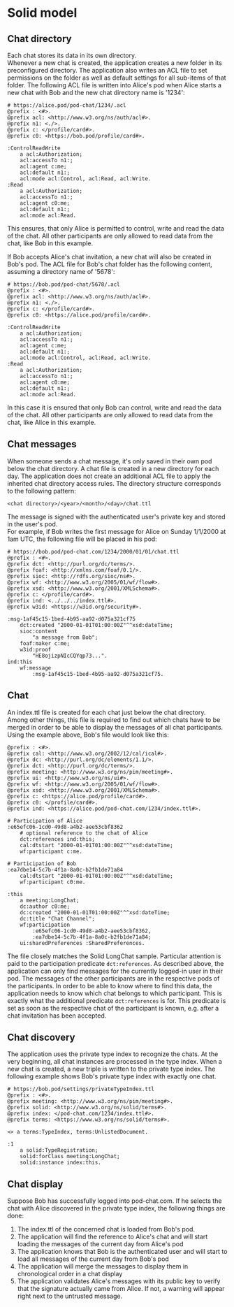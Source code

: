 # Solid model

## Chat directory

Each chat stores its data in its own directory.  
Whenever a new chat is created, the application creates a new folder in its preconfigured directory. The application also writes an ACL file to set permissions on the folder as well as default settings for all sub-items of that folder.
The following ACL file is written into Alice's pod when Alice starts a new chat with Bob and the new chat directory name is '1234':
```
# https://alice.pod/pod-chat/1234/.acl
@prefix : <#>.
@prefix acl: <http://www.w3.org/ns/auth/acl#>.
@prefix n1: <./>.
@prefix c: </profile/card#>.
@prefix c0: <https://bob.pod/profile/card#>.

:ControlReadWrite
    a acl:Authorization;
    acl:accessTo n1:;
    acl:agent c:me;
    acl:default n1:;
    acl:mode acl:Control, acl:Read, acl:Write.
:Read
    a acl:Authorization;
    acl:accessTo n1:;
    acl:agent c0:me;
    acl:default n1:;
    acl:mode acl:Read.
```
This ensures, that only Alice is permitted to control, write and read the data of the chat. All other participants are only allowed to read data from the chat, like Bob in this example.

If Bob accepts Alice's chat invitation, a new chat will also be created in Bob's pod. The ACL file for Bob's chat folder has the following content, assuming a directory name of '5678':
```
# https://bob.pod/pod-chat/5678/.acl
@prefix : <#>.
@prefix acl: <http://www.w3.org/ns/auth/acl#>.
@prefix n1: <./>.
@prefix c: </profile/card#>.
@prefix c0: <https://alice.pod/profile/card#>.

:ControlReadWrite
    a acl:Authorization;
    acl:accessTo n1:;
    acl:agent c:me;
    acl:default n1:;
    acl:mode acl:Control, acl:Read, acl:Write.
:Read
    a acl:Authorization;
    acl:accessTo n1:;
    acl:agent c0:me;
    acl:default n1:;
    acl:mode acl:Read.
```
In this case it is ensured that only Bob can control, write and read the data of the chat. All other participants are only allowed to read data from the chat, like Alice in this example.

## Chat messages
When someone sends a chat message, it's only saved in their own pod below the chat directory. A chat file is created in a new directory for each day. 
The application does not create an additional ACL file to apply the inherited chat directory access rules. The directory structure corresponds to the following pattern:
```
<chat directory>/<year>/<month>/<day>/chat.ttl
```
The message is signed with the authenticated user's private key and stored in the user's pod.  
For example, if Bob writes the first message for Alice on Sunday 1/1/2000 at 1am UTC, the following file will be placed in his pod:
```
# https://bob.pod/pod-chat.com/1234/2000/01/01/chat.ttl
@prefix : <#>.
@prefix dct: <http://purl.org/dc/terms/>.
@prefix foaf: <http://xmlns.com/foaf/0.1/>.
@prefix sioc: <http://rdfs.org/sioc/ns#>.
@prefix wf: <http://www.w3.org/2005/01/wf/flow#>.
@prefix xsd: <http://www.w3.org/2001/XMLSchema#>.
@prefix c: </profile/card#>.
@prefix ind: <../../../index.ttl#>.
@prefix w3id: <https://w3id.org/security#>.

:msg-1af45c15-1bed-4b95-aa92-d075a321cf75
    dct:created "2000-01-01T01:00:00Z"^^xsd:dateTime;
    sioc:content
        "a message from Bob";
    foaf:maker c:me;
    w3id:proof
        "HE8ojizpNIcCQYqp73...".
ind:this
    wf:message
        :msg-1af45c15-1bed-4b95-aa92-d075a321cf75.
```

## Chat
An index.ttl file is created for each chat just below the chat directory.
Among other things, this file is required to find out which chats have to be merged in order to be able to display the messages of all chat participants.  
Using the example above, Bob's file would look like this: 
```
@prefix : <#>.
@prefix cal: <http://www.w3.org/2002/12/cal/ical#>.
@prefix dc: <http://purl.org/dc/elements/1.1/>.
@prefix dct: <http://purl.org/dc/terms/>.
@prefix meeting: <http://www.w3.org/ns/pim/meeting#>.
@prefix ui: <http://www.w3.org/ns/ui#>.
@prefix wf: <http://www.w3.org/2005/01/wf/flow#>.
@prefix xsd: <http://www.w3.org/2001/XMLSchema#>.
@prefix c: <https://alice.pod/profile/card#>.
@prefix c0: </profile/card#>.
@prefix ind: <https://alice.pod/pod-chat.com/1234/index.ttl#>.

# Participation of Alice
:e65efc06-1cd0-49d8-a4b2-aee53cbf8362
    # optional reference to the chat of Alice
    dct:references ind:this;
    cal:dtstart "2000-01-01T01:00:00Z"^^xsd:dateTime;
    wf:participant c:me.

# Participation of Bob
:ea7dbe14-5c7b-4f1a-8a0c-b2fb1de71a84
    cal:dtstart "2000-01-01T01:00:00Z"^^xsd:dateTime;
    wf:participant c0:me.

:this
    a meeting:LongChat;
    dc:author c0:me;
    dc:created "2000-01-01T01:00:00Z"^^xsd:dateTime;
    dc:title "Chat Channel";
    wf:participation
        :e65efc06-1cd0-49d8-a4b2-aee53cbf8362,
        :ea7dbe14-5c7b-4f1a-8a0c-b2fb1de71a84;
    ui:sharedPreferences :SharedPreferences.
```
The file closely matches the Solid LongChat sample. Particular attention is paid to the participation predicate `dct:references`. As described above, the application can only find messages for the currently logged-in user in their pod. The messages of the other participants are in the respective pods of the participants. In order to be able to know where to find this data, the application needs to know which chat belongs to which participant. This is exactly what the additional predicate `dct:references` is for. This predicate is set as soon as the respective chat of the participant is known, e.g. after a chat invitation has been accepted.

## Chat discovery
The application uses the private type index to recognize the chats. At the very beginning, all chat instances are processed in the type index. When a new chat is created, a new triple is written to the private type index.
The following example shows Bob's private type index with exactly one chat.

```
# https://bob.pod/settings/privateTypeIndex.ttl
@prefix : <#>.
@prefix meeting: <http://www.w3.org/ns/pim/meeting#>.
@prefix solid: <http://www.w3.org/ns/solid/terms#>.
@prefix index: </pod-chat.com/1234/index.ttl#>.
@prefix terms: <https://www.w3.org/ns/solid/terms#>.

<> a terms:TypeIndex, terms:UnlistedDocument.

:1
    a solid:TypeRegistration;
    solid:forClass meeting:LongChat;
    solid:instance index:this.
```

## Chat display
Suppose Bob has successfully logged into pod-chat.com. If he selects the chat with Alice discovered in the private type index, the following things are done:

1. The index.ttl of the concerned chat is loaded from Bob's pod.
2. The application will find the reference to Alice's chat and will start loading the messages of the current day from Alice's pod
3. The application knows that Bob is the authenticated user and will start to load all messages of the current day from Bob's pod
4. The application will merge the messages to display them in chronological order in a chat display
5. The application validates Alice's messages with its public key to verify that the signature actually came from Alice. If not, a warning will appear right next to the untrusted message.


